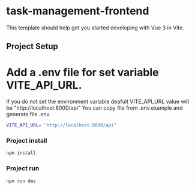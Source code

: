 # task-management-frontend

This template should help get you started developing with Vue 3 in Vite.

## Project Setup

# Add a .env file for set variable VITE_API_URL.
If you do not set the environment variable deafult VITE_API_URL value will be "http://localhost:8000/api"
You can copy file from .env.example and generate file .env

```sh
VITE_API_URL= "http://localhost:8000/api"
```

### Project install
```sh
npm install
```

### Project run

```sh
npm run dev
```